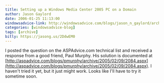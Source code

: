 ```yaml
---
title: Setting up a Windows Media Center 2005 PC on a Domain
author: Jason Gaylord
date: 2006-01-25 11:13:00
windowsadvice-link: http://windowsadvice.com/blogs/jason_n_gaylord/archive/2006/01/25/Networking-Windows-Media-Center-2005.aspx
categories: [windowsadvice-blog]
tags: [archive]
bitly: https://jasong.us/2DdwEM0
---
```


I posted the question on the ASPAdvice.com technical list and received a response from a good friend, Paul Murphy. His solution is documented at [http://aspadvice.com/blogs/pmurphy/archive/2005/02/09/2084.aspx](http://aspadvice.com/blogs/pmurphy/archive/2005/02/09/2084.aspx). I haven't tried it yet, but it just might work. Looks like I'll have to try it sometime soon.